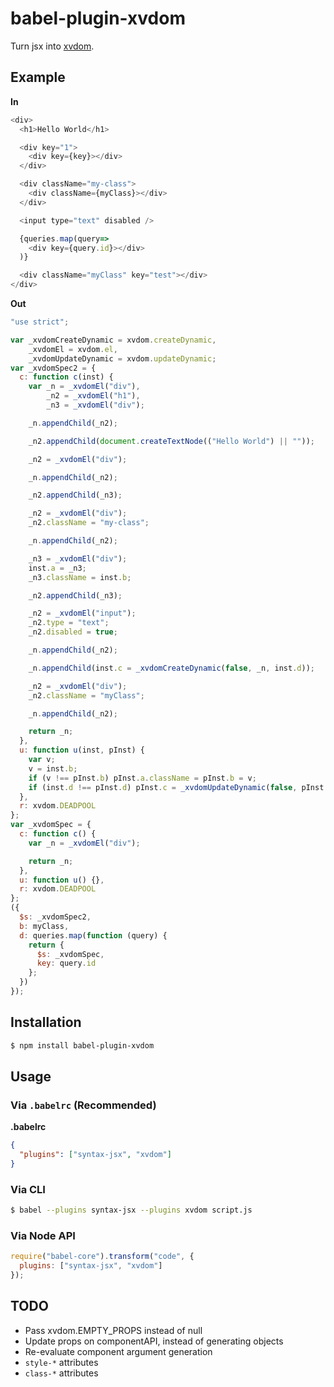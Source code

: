 # babel-plugin-xvdom

Turn jsx into [xvdom](https://github.com/peterwmwong/xvdom).

## Example

**In**

```javascript
<div>
  <h1>Hello World</h1>

  <div key="1">
    <div key={key}></div>
  </div>

  <div className="my-class">
    <div className={myClass}></div>
  </div>

  <input type="text" disabled />

  {queries.map(query=>
    <div key={query.id}></div>
  )}

  <div className="myClass" key="test"></div>
</div>
```

**Out**

```javascript
"use strict";

var _xvdomCreateDynamic = xvdom.createDynamic,
    _xvdomEl = xvdom.el,
    _xvdomUpdateDynamic = xvdom.updateDynamic;
var _xvdomSpec2 = {
  c: function c(inst) {
    var _n = _xvdomEl("div"),
        _n2 = _xvdomEl("h1"),
        _n3 = _xvdomEl("div");

    _n.appendChild(_n2);

    _n2.appendChild(document.createTextNode(("Hello World") || ""));

    _n2 = _xvdomEl("div");

    _n.appendChild(_n2);

    _n2.appendChild(_n3);

    _n2 = _xvdomEl("div");
    _n2.className = "my-class";

    _n.appendChild(_n2);

    _n3 = _xvdomEl("div");
    inst.a = _n3;
    _n3.className = inst.b;

    _n2.appendChild(_n3);

    _n2 = _xvdomEl("input");
    _n2.type = "text";
    _n2.disabled = true;

    _n.appendChild(_n2);

    _n.appendChild(inst.c = _xvdomCreateDynamic(false, _n, inst.d));

    _n2 = _xvdomEl("div");
    _n2.className = "myClass";

    _n.appendChild(_n2);

    return _n;
  },
  u: function u(inst, pInst) {
    var v;
    v = inst.b;
    if (v !== pInst.b) pInst.a.className = pInst.b = v;
    if (inst.d !== pInst.d) pInst.c = _xvdomUpdateDynamic(false, pInst.d, pInst.d = inst.d, pInst.c);
  },
  r: xvdom.DEADPOOL
};
var _xvdomSpec = {
  c: function c() {
    var _n = _xvdomEl("div");

    return _n;
  },
  u: function u() {},
  r: xvdom.DEADPOOL
};
({
  $s: _xvdomSpec2,
  b: myClass,
  d: queries.map(function (query) {
    return {
      $s: _xvdomSpec,
      key: query.id
    };
  })
});
```

## Installation

```sh
$ npm install babel-plugin-xvdom
```

## Usage

### Via `.babelrc` (Recommended)

**.babelrc**

```json
{
  "plugins": ["syntax-jsx", "xvdom"]
}
```

### Via CLI

```sh
$ babel --plugins syntax-jsx --plugins xvdom script.js
```

### Via Node API

```javascript
require("babel-core").transform("code", {
  plugins: ["syntax-jsx", "xvdom"]
});
```

## TODO

- Pass xvdom.EMPTY_PROPS instead of null
- Update props on componentAPI, instead of generating objects
- Re-evaluate component argument generation
- `style-*` attributes
- `class-*` attributes

